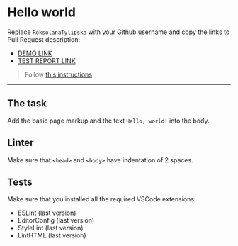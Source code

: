 # Hello world

Replace `RoksolanaTylipska` with your Github username and copy the links to Pull Request description:
- [DEMO LINK](https://RoksolanaTylipska.github.io/layout_hello-world/)
- [TEST REPORT LINK](https://RoksolanaTylipska.github.io/layout_hello-world/report/html_report/)

> Follow [this instructions](https://mate-academy.github.io/layout_task-guideline/#how-to-solve-the-layout-tasks-on-github)
___

## The task

Add the basic page markup and the text `Hello, world!` into the body.

## Linter

Make sure that `<head>` and `<body>` have indentation of 2 spaces.

## Tests

Make sure that you installed all the required VSCode extensions:

- ESLint (last version)
- EditorConfig (last version)
- StyleLint (last version)
- LintHTML (last version)
